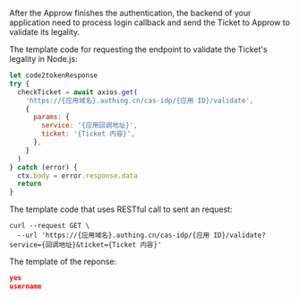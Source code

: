 <IntegrationDetailCard title="Validate the Legality of the Ticket">

After the Approw finishes the authentication, the backend of your application need to process login callback and send the Ticket to Approw to validate its legality.

<ApiMethodSpec method="post" host="https://<APP_DOMAIN_NAME>.approw.com" path="/cas-idp/{APP_ID}/validate" summary="The Endpoint for Validating the Ticket." description="You need to send the Ticket to this endpoint to validate its legality.">
<template slot="formDataParams">
<ApiMethodParam name="ticket" type="string" required description="The returned Ticket that Approw has authenticated successfully."/>
<ApiMethodParam name="client_secret" type="string" required description="The callback address of the application."/>
</template>
<template httpCode="200" slot="response">

The Ticket is legal and validation succeeds.

`<LF>` is the newline `\n`and the username will be the username of the user.

```txt
yes<LF>
username<LF>
```

The Ticket is illegal and the validation is failed.

```txt
no<LF>
<LF>
```

</template>
</ApiMethodSpec>

The template code for requesting the endpoint to validate the Ticket's legality in Node.js:

```javascript
let code2tokenResponse
try {
  checkTicket = await axios.get(
    'https://{应用域名}.authing.cn/cas-idp/{应用 ID}/validate',
    {
      params: {
        service: '{应用回调地址}',
        ticket: '{Ticket 内容}',
      },
    }
  )
} catch (error) {
  ctx.body = error.response.data
  return
}
```

The template code that uses RESTful call to sent an request:

```shell
curl --request GET \
  --url 'https://{应用域名}.authing.cn/cas-idp/{应用 ID}/validate?service={回调地址}&ticket={Ticket 内容}'
```

The template of the reponse:

```json
yes
username

```

</IntegrationDetailCard>
